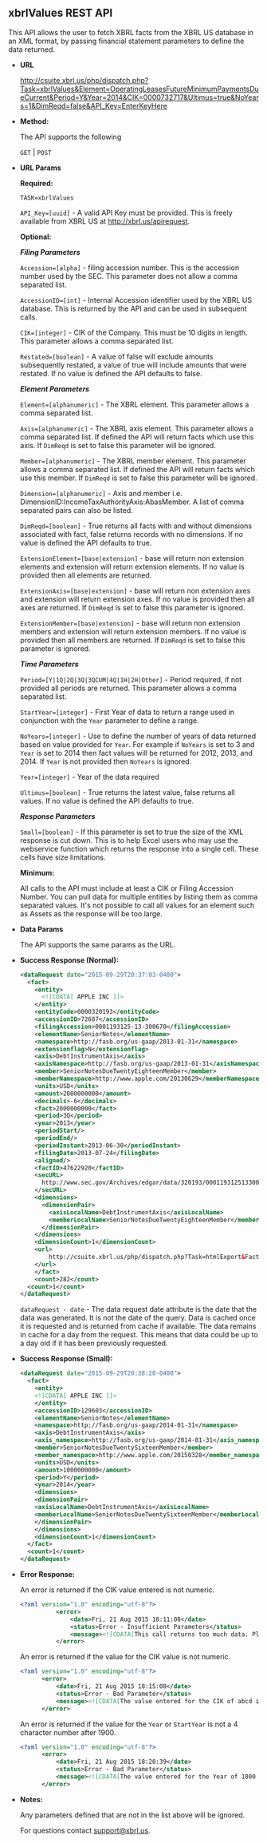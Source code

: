 
xbrlValues REST API
----
This API allows the user to fetch XBRL facts from the XBRL US database in an XML format, by passing financial statement parameters to define the data returned.

* **URL**

  <http://csuite.xbrl.us/php/dispatch.php?Task=xbrlValues&Element=OperatingLeasesFutureMinimumPaymentsDueCurrent&Period=Y&Year=2014&CIK=0000732717&Ultimus=true&NoYears=1&DimReqd=false&API_Key=EnterKeyHere>

* **Method:**

  The API supports the following

  `GET` | `POST`

*  **URL Params**

   **Required:**

   `TASK=xbrlValues`

   `API_Key=[uuid]` - A valid API Key must be provided. This is freely available from XBRL US at <http://xbrl.us/apirequest>.

   **Optional:**

    ***Filing Parameters***

     `Accession=[alpha]`   - filing accession number. This is the accession number used by the SEC. This parameter does not allow a comma separated list.

     `AccessionID=[int]` - Internal Accession identifier used by the XBRL US database. This is returned by the API and can be used in subsequent calls.

    `CIK=[integer]`   - CIK of the Company. This must be 10 digits in length. This parameter allows a comma separated list.

     `Restated=[boolean]` - A value of false will exclude amounts subsequently restated, a value of true will include amounts that were restated. If no value is defined the API defaults to false.

    ***Element Parameters***

   `Element=[alphanumeric]` - The XBRL element. This parameter allows a comma separated list.

   `Axis=[alphanumeric]` - The XBRL axis element. This parameter allows a comma separated list. If defined the API will return facts which use this axis. If `DimReqd` is set to false this parameter will be ignored.

   `Member=[alphanumeric]` - The XBRL member element. This parameter allows a comma separated list. If defined the API will return facts which use this member. If `DimReqd` is set to false this parameter will be ignored.

   `Dimension=[alphanumeric]` - Axis and member i.e. DimensionID:IncomeTaxAuthorityAxis:AbasMember. A list of comma separated pairs can also be listed.

   `DimReqd=[boolean]`    - True returns all facts with and without dimensions associated with fact, false returns records with no dimensions. If no value is defined the API defaults to true.

    `ExtensionElement=[base|extension]` - base will return non extension elements and extension will return extension elements. If no value is provided then all elements are returned.

     `ExtensionAxis=[base|extension]` - base will return non extension axes and extension will return extension axes. If no value is provided then all axes are returned. If `DimReqd` is set to false this parameter is ignored.

     `ExtensionMember=[base|extension]` - base will return non extension members and extension will return extension members. If no value is provided then all members are returned. If `DimReqd` is set to false this parameter is ignored.

   ***Time Parameters***

   `Period=[Y|1Q|2Q|3Q|3QCUM|4Q|1H|2H|Other]` - Period required, if not provided all periods are returned. This parameter allows a comma separated list.

   `StartYear=[integer]`  - First Year of  data to return a range used in conjunction with the `Year` parameter to define a range.

    `NoYears=[integer]`  - Use to define the number of years of data returned based on value provided for `Year`. For example if `NoYears`  is set to 3 and `Year` is set to 2014 then fact values will be returned for 2012, 2013, and 2014.  If `Year` is not provided then `NoYears` is ignored.

   `Year=[integer]`     - Year of the data required

   `Ultimus=[boolean]`    - True returns the latest value, false returns all values. If no value is defined the API defaults to true.

   ***Response Parameters***

    `Small=[boolean]` - If this parameter is set to true the size of the XML response is cut down. This is to help Excel users who may use the webservice function which returns the response into a single cell. These cells have size limitations.

   **Minimum:**

   All calls to the API must include at least a CIK or Filing Accession Number.  You can pull data for multiple entities by listing them as comma separated values.  It's not possible to call all values for an element such as Assets as the response will be too large.



* **Data Params**

    The API supports the same params as the URL.

* **Success Response (Normal):**

    ```XML
    <dataRequest date="2015-09-29T20:37:03-0400">
      <fact>
        <entity>
          <![CDATA[ APPLE INC ]]>
        </entity>
        <entityCode>0000320193</entityCode>
        <accessionID>72687</accessionID>
        <filingAccession>0001193125-13-300670</filingAccession>
        <elementName>SeniorNotes</elementName>
        <namespace>http://fasb.org/us-gaap/2013-01-31</namespace>
        <extensionflag>N</extensionflag>
        <axis>DebtInstrumentAxis</axis>
        <axisNamespace>http://fasb.org/us-gaap/2013-01-31</axisNamespace>
        <member>SeniorNotesDueTwentyEighteenMember</member>
        <memberNamespace>http://www.apple.com/20130629</memberNamespace>
        <units>USD</units>
        <amount>2000000000</amount>
        <decimals>-6</decimals>
        <fact>2000000000</fact>
        <period>3Q</period>
        <year>2013</year>
        <periodStart/>
        <periodEnd/>
        <periodInstant>2013-06-30</periodInstant>
        <filingDate>2013-07-24</filingDate>
        <aligned/>
        <factID>47622920</factID>
        <secURL>
          http://www.sec.gov/Archives/edgar/data/320193/000119312513300670/0001193125-13-300670-index.htm
        </secURL>
        <dimensions>
          <dimensionPair>
            <axisLocalName>DebtInstrumentAxis</axisLocalName>
            <memberLocalName>SeniorNotesDueTwentyEighteenMember</memberLocalName>
          </dimensionPair>
        </dimensions>
        <dimensionCount>1</dimensionCount>
        <url>
            http://csuite.xbrl.us/php/dispatch.php?Task=htmlExport&FactID=47622920
        </url>
        </fact>
        <count>282</count>
      <count>1</count>
    </dataRequest>
    ```

    `dataRequest - date` - The data request date attribute is the date that the data was generated. It is not the date of the query.  Data is cached once it is requested and is returned from cache if available. The data remains in cache for a day from the request. This means that data could be up to a day old if it has been previously requested.


* **Success Response (Small):**

    ```XML
    <dataRequest date="2015-09-29T20:38:20-0400">
      <fact>
        <entity>
        <![CDATA[ APPLE INC ]]>
        </entity>
        <accessionID>129603</accessionID>
        <elementName>SeniorNotes</elementName>
        <namespace>http://fasb.org/us-gaap/2014-01-31</namespace>
        <axis>DebtInstrumentAxis</axis>
        <axis_namespace>http://fasb.org/us-gaap/2014-01-31</axis_namespace>
        <member>SeniorNotesDueTwentySixteenMember</member>
        <member_namespace>http://www.apple.com/20150328</member_namespace>
        <units>USD</units>
        <amount>1000000000</amount>
        <period>Y</period>
        <year>2014</year>
        <dimensions>
        <dimensionPair>
        <axisLocalName>DebtInstrumentAxis</axisLocalName>
        <memberLocalName>SeniorNotesDueTwentySixteenMember</memberLocalName>
        </dimensionPair>
        </dimensions>
        <dimensionCount>1</dimensionCount>
      </fact>
      <count>1</count>
    </dataRequest>
    ```

* **Error Response:**

    An error is returned if the CIK value entered is not numeric.

    ```XML
    <?xml version="1.0" encoding="utf-8"?>
              <error>
                  <date>Fri, 21 Aug 2015 18:11:08</date>
                  <status>Error - Insufficient Parameters</status>
                  <message><![CDATA[This call returns too much data. Please revise the attributes to include at least a CIK or Accession Number.]]></message>
              </error>
    ```
    An error is returned if the value for the CIK value is not numeric.

    ```XML
    <?xml version="1.0" encoding="utf-8"?>
          <error>
              <date>Fri, 21 Aug 2015 18:15:08</date>
              <status>Error - Bad Parameter</status>
              <message><![CDATA[The value entered for the CIK of abcd is not valid.]]></message>
          </error>
    ```

    An error is returned if the value for the `Year` or `StartYear` is not a 4 character number after 1900.

    ```XML
    <?xml version="1.0" encoding="utf-8"?>
          <error>
              <date>Fri, 21 Aug 2015 18:20:39</date>
              <status>Error - Bad Parameter</status>
              <message><![CDATA[The value entered for the Year of 1800 is not a valid year.]]></message>
          </error>
    ```

* **Notes:**

  Any parameters defined that are not in the list above will be ignored.

  For questions contact support@xbrl.us.
